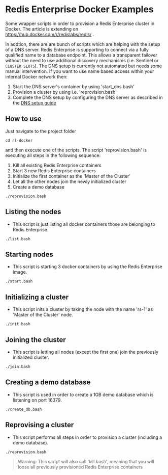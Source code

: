 # Redis Enterprise Docker Examples

Some wrapper scripts in order to provision a Redis Enterprise cluster in Docker. The article is extending on https://hub.docker.com/r/redislabs/redis/ .

In addtion, there are are bunch of scripts which are helping with the setup of a DNS server. Redis Enterprise is supporting to connect via a fully qualified name to a database endpoint. This allows a transparent failover without the need to use additional discovery mechanisms (i.e. Sentinel or `CLUSTER SLOTS`). The DNS setup is currently not automated but needs some manual intervention. If you want to use name based access within your internal Docker network then:

1. Start the DNS server's container by using 'start_dns.bash'
1. Provision a cluster by using i.e. 'reprovision.bash'
1. Complete the DNS setup by configuring the DNS server as described in the [DNS setup guide](https://github.com/nosqlgeek/rl-docker/blob/master/DNSSETUP.md)


## How to use

Just navigate to the project folder

```
cd rl-docker
```

and then execute one of the scripts. The script 'reprovision.bash' is executing all steps in the following sequence:

1. Kill all existing Redis Enterprise containers
1. Start 3 new Redis Enterprise containers
1. Initialize the first container as the 'Master of the Cluster'
1. Let all the other nodes join the newly initialized cluster
1. Create a demo database

```
./reprovision.bash
```

## Listing the nodes

* This script is just listing all docker containers those are belonging to Redis Enterprise.

```
./list.bash
```

## Starting nodes

* This script is starting 3 docker containers by using the Redis Enterprise image.

```
./start.bash
```

## Initializing a cluster

* This script inits a cluster by taking the node with the name 'rs-1' as 'Master of the Cluster' node.

```
./init.bash
```

## Joining the cluster

* This script is letting all nodes (except the first one) join the previously initialized cluster.

```
./join.bash
```

## Creating a demo database

* This script is used in order to create a 1GB demo database which is listening on port 16379.

```
./create_db.bash
```

## Reprovising a cluster

* This script performs all steps in order to provision a cluster (including a demo database).

```
./reprovision.bash
```

> Warning: This script will also call 'kill.bash', meaning that you will loose all previously provisioned Redis Enterprise containers
